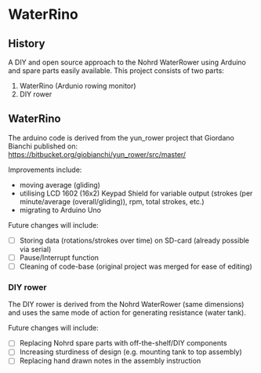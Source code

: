 # WaterRino

## History

A DIY and open source approach to the Nohrd WaterRower using Arduino and spare parts easily available. This project consists of two parts:

1. WaterRino (Ardunio rowing monitor)
2. DIY rower

## WaterRino

The arduino code is derived from the yun_rower project that Giordano Bianchi published on: https://bitbucket.org/giobianchi/yun_rower/src/master/

Improvements include:
* moving average (gliding)
* utilising LCD 1602 (16x2) Keypad Shield for variable output (strokes (per minute/average (overall/gliding)), rpm, total strokes, etc.)
* migrating to Arduino Uno

Future changes will include:
- [ ] Storing data (rotations/strokes over time) on SD-card (already possible via serial)
- [ ] Pause/Interrupt function
- [ ] Cleaning of code-base (original project was merged for ease of editing)

### DIY rower

The DIY rower is derived from the Nohrd WaterRower (same dimensions) and uses the same mode of action for generating resistance (water tank).

Future changes will include:
- [ ] Replacing Nohrd spare parts with off-the-shelf/DIY components
- [ ] Increasing sturdiness of design (e.g. mounting tank to top assembly)
- [ ] Replacing hand drawn notes in the assembly instruction
